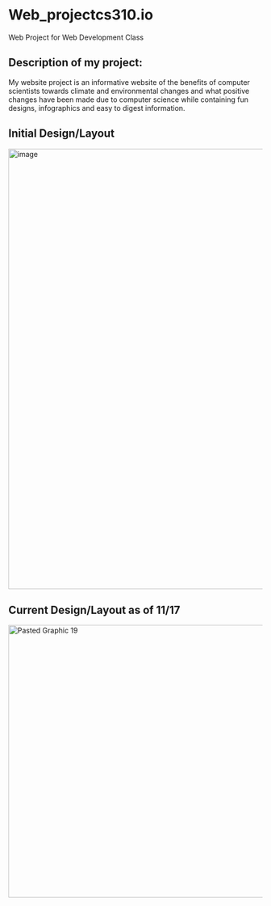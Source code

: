 # Web_projectcs310.io
Web Project for Web Development Class

## Description of my project:
My website project is an informative website of the benefits of computer scientists towards climate and environmental changes and what positive changes have been made due to computer science while containing fun designs, infographics and easy to digest information.

## Initial Design/Layout
<img width="871" alt="image" src="https://github.com/Laneyeh/Web_projectcs310.io/assets/142757149/69bf1693-7a5f-4eb8-bdc2-6efe8c1b184b">

## Current Design/Layout as of 11/17
<img width="539" alt="Pasted Graphic 19" src="https://github.com/Laneyeh/Web_projectcs310.io/assets/142757149/70b1e652-cd25-4670-9f21-dcf3ce24c84e">
